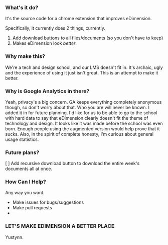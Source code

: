 ### What's it do?
It's the source code for a chrome extension that improves eDimension.

Specifically, it currently does 2 things, currently.
1. Add download buttons to all files/documents (so you don't have to keep)
2. Makes eDimension look *better*.

### Why make this?
We're a tech and design school, and our LMS doesn't fit in. It's archaic, ugly and the experience of using it just isn't great. This is an attempt to make it better.


### Why is Google Analytics in there?
Yeah, privacy's a big concern. GA keeps everything completely anonymous though, so don't worry about that. Who you are will never be known. I added it in for future planning. I'd like for us to be able to go to the school with hard data to say that eDimension clearly doesn't fit the theme of technology and design. It looks like it was made before the school was even born. Enough people using the augmented version would help prove that it sucks. Also, in the spirit of complete honesty, I'm curious about general usage statistics.

### Future plans?
[ ] Add recursive download button to download the entire week's documents all at once.

### How Can I Help?
Any way you want.
* Make issues for bugs/suggestions
* Make pull requests
*

### **LET'S MAKE EDIMENSION A BETTER PLACE**
Yustynn.
